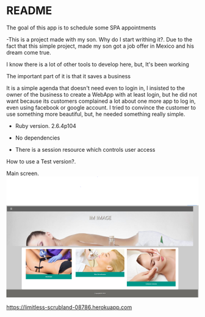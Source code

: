 # README

The goal of this app is to schedule some SPA appointments


  -This is a project made with my son. Why do I start writhing it?. Due to the fact that this simple project, made my son got a job offer    in Mexico and his dream come true.

   I know there is a lot of other tools to develop here, but, It's been working

   The important part of it is that it saves a business

   It is a simple agenda that doesn't need even to login in, I insisted to the owner of the business to create a WebApp with at least        login, but he did not want because its customers complained a lot about one more app to log in, even using facebook or google account.
   I tried to convince the customer to use something more beautiful, but, he needed something really simple.


* Ruby version. 2.6.4p104

* No dependencies

* There is a session resource which controls user access

How to use a Test version?. 

Main screen.
<img src="Main.PNG" alt="First page"/>




https://limitless-scrubland-08786.herokuapp.com


